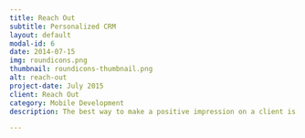 ```yaml
---
title: Reach Out
subtitle: Personalized CRM
layout: default
modal-id: 6
date: 2014-07-15
img: roundicons.png
thumbnail: roundicons-thumbnail.png
alt: reach-out
project-date: July 2015
client: Reach Out
category: Mobile Development
description: The best way to make a positive impression on a client is to look them in the eye and shake their hand. The second best way is to send them a personal, handwritten letter. Introducing Reachout, your semi-automated, truly personal, virtual handwritten letter writer. 

---
```

